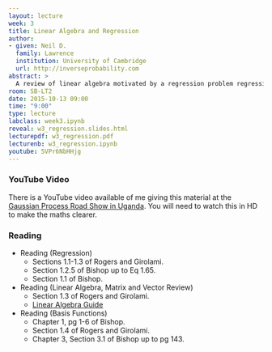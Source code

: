 ```yaml
---
layout: lecture
week: 3
title: Linear Algebra and Regression
author:
- given: Neil D.
  family: Lawrence
  institution: University of Cambridge
  url: http://inverseprobability.com
abstract: >
  A review of linear algebra motivated by a regression problem regression
room: SB-LT2
date: 2015-10-13 09:00
time: "9:00"
type: lecture
labclass: week3.ipynb
reveal: w3_regression.slides.html
lecturepdf: w3_regression.pdf
lecturenb: w3_regression.ipynb
youtube: 5VPr6NbHHjg
---
```


### YouTube Video

There is a YouTube video available of me giving this material at the
[Gaussian Process Road Show in Uganda](http://gpss.cc/gprs13/). You
will need to watch this in HD to make the maths clearer.


### Reading

-   Reading (Regression)
    -   Sections 1.1-1.3 of Rogers and Girolami.
    -   Section 1.2.5 of Bishop up to Eq 1.65.
    -   Section 1.1 of Bishop.
-   Reading (Linear Algebra, Matrix and Vector Review)
    -   Section 1.3 of Rogers and Girolami.
    -   [Linear Algebra Guide](http://betterexplained.com/articles/linear-algebra-guide/)
-   Reading (Basis Functions)
    -   Chapter 1, pg 1-6 of Bishop.
    -   Section 1.4 of Rogers and Girolami.
    -   Chapter 3, Section 3.1 of Bishop up to pg 143.

